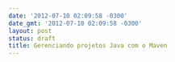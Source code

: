 ```yaml
---
date: '2012-07-10 02:09:58 -0300'
date_gmt: '2012-07-10 02:09:58 -0300'
layout: post
status: draft
title: Gerenciando projetos Java com o Maven
---
```


